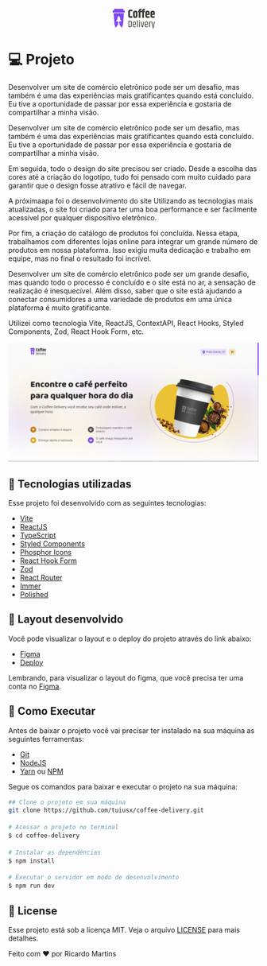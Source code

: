 <p align="center">
  <img alt="Coffee Delivery" src=".github/Logo.png" />
</p>

# **💻** Projeto

Desenvolver um site de comércio eletrônico pode ser um desafio, mas também é uma das experiências mais gratificantes quando está concluído. Eu tive a oportunidade de passar por essa experiência e gostaria de compartilhar a minha visão.

Desenvolver um site de comércio eletrônico pode ser um desafio, mas também é uma das experiências mais gratificantes quando está concluído. Eu tive a oportunidade de passar por essa experiência e gostaria de compartilhar a minha visão.

Em seguida, todo o design do site precisou ser criado. Desde a escolha das cores até a criação do logotipo, tudo foi pensado com muito cuidado para garantir que o design fosse atrativo e fácil de navegar.

A próximaapa foi o desenvolvimento do site Utilizando as tecnologias mais atualizadas, o site foi criado para ter uma boa performance e ser facilmente acessível por qualquer dispositivo eletrônico.

Por fim, a criação do catálogo de produtos foi concluída. Nessa etapa, trabalhamos com diferentes lojas online para integrar um grande número de produtos em nossa plataforma. Isso exigiu muita dedicação e trabalho em equipe, mas no final o resultado foi incrível.

Desenvolver um site de comércio eletrônico pode ser um grande desafio, mas quando todo o processo é concluído e o site está no ar, a sensação de realização é inesquecível. Além disso, saber que o site está ajudando a conectar consumidores a uma variedade de produtos em uma única plataforma é muito gratificante.

Utilizei como tecnologia Vite, ReactJS, ContextAPI, React Hooks, Styled Components, Zod, React Hook Form, etc.

<p align="center">
  <img alt="background" src=".github/background.png" />
</p>

## 🚀 Tecnologias utilizadas

Esse projeto foi desenvolvido com as seguintes tecnologias:

- [Vite](https://vitejs.dev/)
- [ReactJS](https://reactjs.org/)
- [TypeScript](https://www.typescriptlang.org/)
- [Styled Components](https://styled-components.com/docs)
- [Phosphor Icons](https://phosphoricons.com/)
- [React Hook Form](https://react-hook-form.com/)
- [Zod](https://github.com/colinhacks/zod)
- [React Router](https://reactrouter.com/en/v6.3.0/getting-started/overview)
- [Immer](https://github.com/immerjs/immer)
- [Polished](https://polished.js.org/)

## **🔖** Layout desenvolvido

Você pode visualizar o layout e o deploy do projeto através do link abaixo:

- [Figma](https://www.figma.com/file/4146qux6jUt4DK831vc4DO/Coffee-Delivery-(Copy)?node-id=0%3A1&t=k8XDjcxyA4daNXLv-1)
- [Deploy](https://coffee-delivery-self.vercel.app/)

Lembrando, para visualizar o layout do figma, que você precisa ter uma conta no [Figma](http://figma.com/).

## **🚀** Como Executar

Antes de baixar o projeto você vai precisar ter instalado na sua máquina as seguintes ferramentas:

- [Git](https://git-scm.com/)
- [NodeJS](https://nodejs.org/en/)
- [Yarn](https://yarnpkg.com/) ou [NPM](https://www.npmjs.com/)

Segue os comandos para baixar e executar o projeto na sua máquina:

```bash
## Clone o projeto em sua máquina
git clone https://github.com/tuiusx/coffee-delivery.git

# Acessar o projeto no terminal
$ cd coffee-delivery

# Instalar as dependências
$ npm install

# Executar o servidor em modo de desenvolvimento
$ npm run dev
```

## 📝 License

Esse projeto está sob a licença MIT. Veja o arquivo [LICENSE](https://github.com/tuiusx/coffee-delivery/blob/main/LICENSE) para mais detalhes.

Feito com ❤️ por Ricardo Martins
